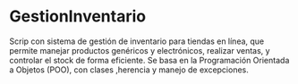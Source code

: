 # GestionInventario
Scrip con sistema de gestión de inventario para tiendas en línea, que permite manejar productos genéricos y electrónicos, realizar ventas, y controlar el stock de forma eficiente. Se basa en la Programación Orientada a Objetos (POO), con clases ,herencia y manejo de excepciones.
